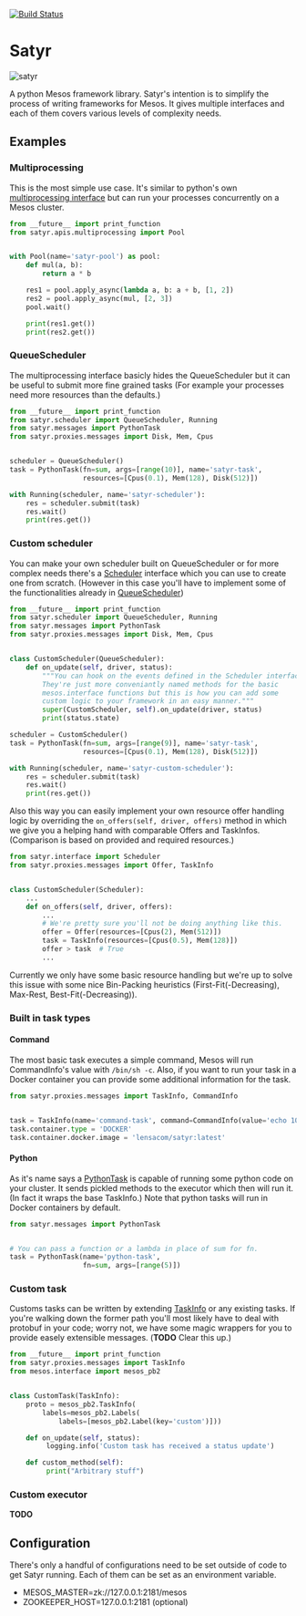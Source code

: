 [![Build Status](http://52.0.47.203:8000/api/badges/lensacom/satyr/status.svg)](http://52.0.47.203:8000/lensacom/satyr)

# Satyr

![satyr](https://s3.amazonaws.com/lensa-rnd-misc/satyr2.png)

A python Mesos framework library. Satyr's intention is to simplify the process of writing frameworks for Mesos. It gives multiple interfaces and each of them covers various levels of complexity needs.

## Examples

### Multiprocessing

This is the most simple use case. It's similar to python's own [multiprocessing interface](https://docs.python.org/2/library/multiprocessing.html) but can run your processes concurrently on a Mesos cluster.

```python
from __future__ import print_function
from satyr.apis.multiprocessing import Pool


with Pool(name='satyr-pool') as pool:
    def mul(a, b):
        return a * b

    res1 = pool.apply_async(lambda a, b: a + b, [1, 2])
    res2 = pool.apply_async(mul, [2, 3])
    pool.wait()

    print(res1.get())
    print(res2.get())
```

### QueueScheduler

The multiprocessing interface basicly hides the QueueScheduler but it can be useful to submit more fine grained tasks (For example your processes need more resources than the defaults.)

```python
from __future__ import print_function
from satyr.scheduler import QueueScheduler, Running
from satyr.messages import PythonTask
from satyr.proxies.messages import Disk, Mem, Cpus


scheduler = QueueScheduler()
task = PythonTask(fn=sum, args=[range(10)], name='satyr-task',
                  resources=[Cpus(0.1), Mem(128), Disk(512)])

with Running(scheduler, name='satyr-scheduler'):
    res = scheduler.submit(task)
    res.wait()
    print(res.get())
```

### Custom scheduler

You can make your own scheduler built on QueueScheduler or for more complex needs there's a [Scheduler](satyr/interface.py) interface which you can use to create one from scratch. (However in this case you'll have to implement some of the functionalities already in [QueueScheduler](satyr/scheduler.py))

```python
from __future__ import print_function
from satyr.scheduler import QueueScheduler, Running
from satyr.messages import PythonTask
from satyr.proxies.messages import Disk, Mem, Cpus


class CustomScheduler(QueueScheduler):
    def on_update(self, driver, status):
        """You can hook on the events defined in the Scheduler interface.
        They're just more conveniantly named methods for the basic
        mesos.interface functions but this is how you can add some
        custom logic to your framework in an easy manner."""
        super(CustomScheduler, self).on_update(driver, status)
        print(status.state)

scheduler = CustomScheduler()
task = PythonTask(fn=sum, args=[range(9)], name='satyr-task',
                  resources=[Cpus(0.1), Mem(128), Disk(512)])

with Running(scheduler, name='satyr-custom-scheduler'):
    res = scheduler.submit(task)
    res.wait()
    print(res.get())
```

Also this way you can easily implement your own resource offer handling logic by overriding the `on_offers(self, driver, offers)` method in which we give you a helping hand with comparable Offers and TaskInfos. (Comparison is based on provided and required resources.)

```python
from satyr.interface import Scheduler
from satyr.proxies.messages import Offer, TaskInfo


class CustomScheduler(Scheduler):
    ...
    def on_offers(self, driver, offers):
        ...
        # We're pretty sure you'll not be doing anything like this.
        offer = Offer(resources=[Cpus(2), Mem(512)])
        task = TaskInfo(resources=[Cpus(0.5), Mem(128)])
        offer > task  # True
        ...
```

Currently we only have some basic resource handling but we're up to solve this issue with some nice Bin-Packing heuristics (First-Fit(-Decreasing), Max-Rest, Best-Fit(-Decreasing)).

### Built in task types

#### Command

The most basic task executes a simple command, Mesos will run CommandInfo's value with `/bin/sh -c`. Also, if you want to run your task in a Docker container you can provide some additional information for the task.

```python
from satyr.proxies.messages import TaskInfo, CommandInfo


task = TaskInfo(name='command-task', command=CommandInfo(value='echo 100'))
task.container.type = 'DOCKER'
task.container.docker.image = 'lensacom/satyr:latest'
```

#### Python

As it's name says a [PythonTask](/satyr/messages.py) is capable of running some python code on your cluster. It sends pickled methods to the executor which then will run it. (In fact it wraps the base TaskInfo.) Note that python tasks will run in Docker containers by default.

```python
from satyr.messages import PythonTask


# You can pass a function or a lambda in place of sum for fn.
task = PythonTask(name='python-task',
                  fn=sum, args=[range(5)])
```

### Custom task

Customs tasks can be written by extending [TaskInfo](/satyr/proxies/messages.py) or any existing tasks. If you're walking down the former path you'll most likely have to deal with protobuf in your code; worry not, we have some magic wrappers for you to provide easely extensible messages. (**TODO** Clear this up.)

```python
from __future__ import print_function
from satyr.proxies.messages import TaskInfo
from mesos.interface import mesos_pb2


class CustomTask(TaskInfo):
    proto = mesos_pb2.TaskInfo(
        labels=mesos_pb2.Labels(
            labels=[mesos_pb2.Label(key='custom')]))

    def on_update(self, status):
         logging.info('Custom task has received a status update')

    def custom_method(self):
         print("Arbitrary stuff")
```

### Custom executor

**TODO**

## Configuration

There's only a handful of configurations need to be set outside of code to get Satyr running. Each of them can be set as an environment variable.

* MESOS_MASTER=zk://127.0.0.1:2181/mesos
* ZOOKEEPER_HOST=127.0.0.1:2181 (optional)
